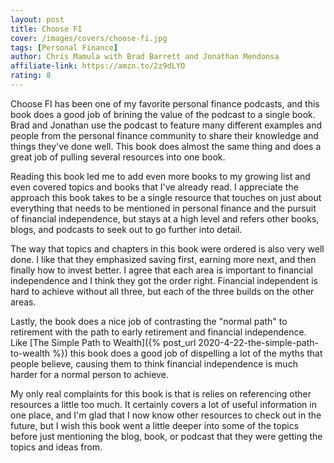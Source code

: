```yaml
---
layout: post
title: Choose FI
cover: /images/covers/choose-fi.jpg
tags: [Personal Finance]
author: Chris Mamula with Brad Barrett and Jonathan Mendonsa
affiliate-link: https://amzn.to/2z9dLYO
rating: 8
---
```


Choose FI has been one of my favorite personal finance podcasts, and this book does a good job of brining the value of the podcast to a single book. Brad and Jonathan use the podcast to feature many different examples and people from the personal finance community to share their knowledge and things they've done well. This book does almost the same thing and does a great job of pulling several resources into one book.

Reading this book led me to add even more books to my growing list and even covered topics and books that I've already read. I appreciate the approach this book takes to be a single resource that touches on just about everything that needs to be mentioned in personal finance and the pursuit of financial independence, but stays at a high level and refers other books, blogs, and podcasts to seek out to go further into detail.

The way that topics and chapters in this book were ordered is also very well done. I like that they emphasized saving first, earning more next, and then finally how to invest better. I agree that each area is important to financial independence and I think they got the order right. Financial independent is hard to achieve without all three, but each of the three builds on the other areas.

Lastly, the book does a nice job of contrasting the "normal path" to retirement with the path to early retirement and financial independence. Like [The Simple Path to Wealth]({% post_url 2020-4-22-the-simple-path-to-wealth %}) this book does a good job of dispelling a lot of the myths that people believe, causing them to think financial independence is much harder for a normal person to achieve.

My only real complaints for this book is that is relies on referencing other resources a little too much. It certainly covers a lot of useful information in one place, and I'm glad that I now know other resources to check out in the future, but I wish this book went a little deeper into some of the topics before just mentioning the blog, book, or podcast that they were getting the topics and ideas from.


